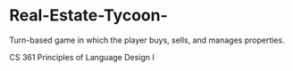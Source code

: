 # Real-Estate-Tycoon-
Turn-based game in which the player buys, sells, and manages properties.

CS 361 Principles of Language Design I


